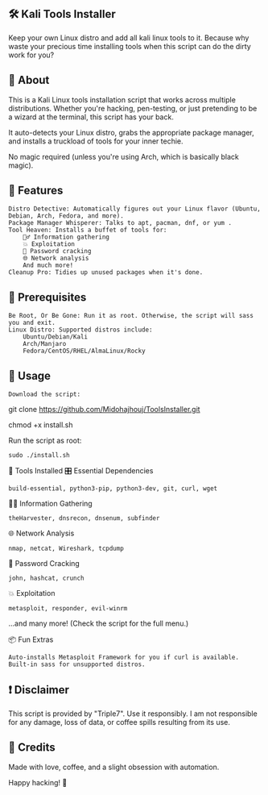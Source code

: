 ## 🛠️ Kali Tools Installer 
Keep your own Linux distro and add all kali linux tools to it.
Because why waste your precious time installing tools when this script can do the dirty work for you?
## 📝 About

This is a Kali Linux tools installation script that works across multiple distributions. Whether you're hacking, pen-testing, or just pretending to be a wizard at the terminal, this script has your back.

It auto-detects your Linux distro, grabs the appropriate package manager, and installs a truckload of tools for your inner techie.

No magic required (unless you're using Arch, which is basically black magic).
## 🎯 Features

    Distro Detective: Automatically figures out your Linux flavor (Ubuntu, Debian, Arch, Fedora, and more).
    Package Manager Whisperer: Talks to apt, pacman, dnf, or yum .
    Tool Heaven: Installs a buffet of tools for:
        🕵️‍♂️ Information gathering
        💥 Exploitation
        🔐 Password cracking
        🌐 Network analysis
        And much more!
    Cleanup Pro: Tidies up unused packages when it's done.

## 🛑 Prerequisites

    Be Root, Or Be Gone: Run it as root. Otherwise, the script will sass you and exit.
    Linux Distro: Supported distros include:
        Ubuntu/Debian/Kali
        Arch/Manjaro
        Fedora/CentOS/RHEL/AlmaLinux/Rocky

## 🚀 Usage

    Download the script:

git clone https://github.com/Midohajhouj/ToolsInstaller.git


chmod +x install.sh

Run the script as root:

    sudo ./install.sh

🧰 Tools Installed
🎛 Essential Dependencies

    build-essential, python3-pip, python3-dev, git, curl, wget

🕵️‍♂️ Information Gathering

    theHarvester, dnsrecon, dnsenum, subfinder

🌐 Network Analysis

    nmap, netcat, Wireshark, tcpdump

🔐 Password Cracking

    john, hashcat, crunch

💥 Exploitation

    metasploit, responder, evil-winrm

…and many more! (Check the script for the full menu.)


📦 Fun Extras

    Auto-installs Metasploit Framework for you if curl is available.
    Built-in sass for unsupported distros.

## ❗ Disclaimer

This script is provided by "Triple7". Use it responsibly. I am not responsible for any damage, loss of data, or coffee spills resulting from its use.

## 🖤 Credits

Made with love, coffee, and a slight obsession with automation.

Happy hacking! 🎉
